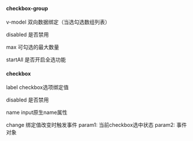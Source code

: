 #### checkbox-group

v-model   双向数据绑定（当选勾选数组列表）

disabled  是否禁用

max       可勾选的最大数量

startAll  是否开启全选功能

#### checkbox

label       checkbox选项绑定值

disabled    是否禁用

name        input原生name属性

change      绑定值改变时触发事件
            param1: 当前checkbox选中状态
            param2: 事件对象
